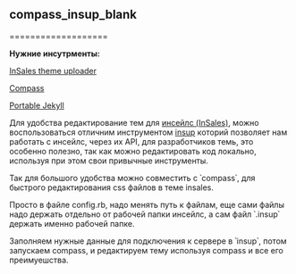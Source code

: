 ## compass_insup_blank
===================


**Нужние инсутрменты:**

[InSales theme uploader](https://github.com/httplab/insup)

[Compass](http://compass-style.org/)

[Portable Jekyll](https://github.com/madhur/PortableJekyll)

Для удобства редактирование тем для [инсейлс (InSales)](http://insales.ru/), можно воспользоваться отличним инструментом [insup](https://github.com/httplab/insup) которий позволяет нам работать с инсейлс, через их API, для разработчиков темь, это особенно полезно, так как можно редактировать код локально, используя при этом свои привычные инструменты.

Так для большого удобства можно совместить с ՝compass՝,  для быстрого редактирования css файлов в теме insales.

Просто в файле config.rb, надо менять  путь к файлам, еще сами файлы надо держать отдельно от рабочей папки инсейлс, а сам файл ՝.insup՝ держать именно рабочей папке.

Заполняем нужные данные для подключения к сервере в ՝insup՝, потом запускаем compass, и редактируем тему используя compass и все его преимуешства.